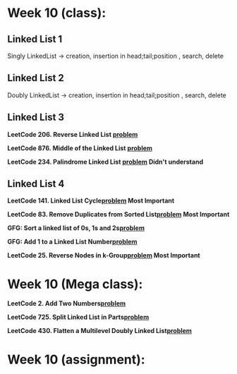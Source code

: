 # Week 10 (class):

## Linked List 1

Singly LinkedList -> creation, insertion in head;tail;position , search, delete

## Linked List 2

Doubly LinkedList -> creation, insertion in head;tail;position , search, delete

## Linked List 3

**LeetCode 206. Reverse Linked List [problem](https://leetcode.com/problems/reverse-linked-list/)**

**LeetCode 876. Middle of the Linked List [problem](https://leetcode.com/problems/middle-of-the-linked-list/)**

**LeetCode 234. Palindrome Linked List [problem](https://leetcode.com/problems/palindrome-linked-list/) Didn't understand**

## Linked List 4

**LeetCode 141. Linked List Cycle[problem](https://leetcode.com/problems/linked-list-cycle/) Most Important**

**LeetCode 83. Remove Duplicates from Sorted List[problem](https://leetcode.com/problems/remove-duplicates-from-sorted-list/) Most Important**

**GFG: Sort a linked list of 0s, 1s and 2s[problem](https://www.geeksforgeeks.org/problems/given-a-linked-list-of-0s-1s-and-2s-sort-it/1)**

**GFG: Add 1 to a Linked List Number[problem](https://www.geeksforgeeks.org/problems/add-1-to-a-number-represented-as-linked-list/1)**

**LeetCode 25. Reverse Nodes in k-Group[problem](https://leetcode.com/problems/reverse-nodes-in-k-group/) Most Important**

# Week 10 (Mega class):

**LeetCode 2. Add Two Numbers[problem](https://leetcode.com/problems/add-two-numbers/)**

**LeetCode 725. Split Linked List in Parts[problem](https://leetcode.com/problems/split-linked-list-in-parts/)**

**LeetCode 430. Flatten a Multilevel Doubly Linked List[problem](https://leetcode.com/problems/flatten-a-multilevel-doubly-linked-list/)**

# Week 10 (assignment):
